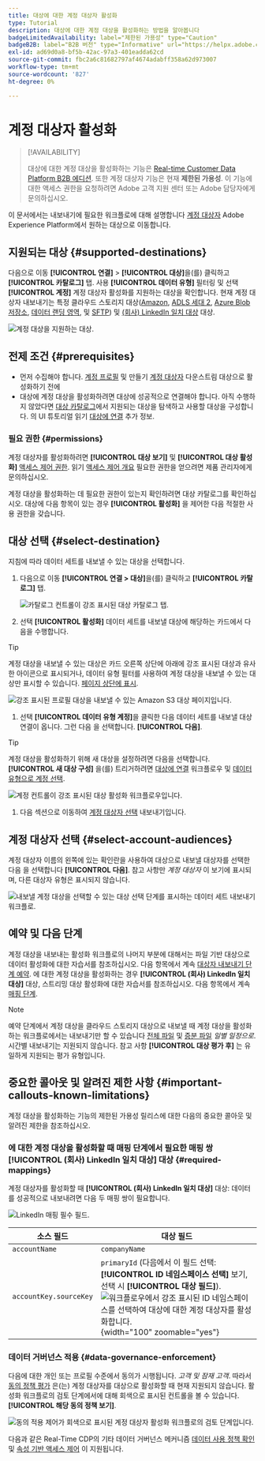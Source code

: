 ```yaml
---
title: 대상에 대한 계정 대상자 활성화
type: Tutorial
description: 대상에 대한 계정 대상을 활성화하는 방법을 알아봅니다
badgeLimitedAvailability: label="제한된 가용성" type="Caution"
badgeB2B: label="B2B 버전" type="Informative" url="https://helpx.adobe.com/legal/product-descriptions/real-time-customer-data-platform-b2b-edition-prime-and-ultimate-packages.html newtab=true"
exl-id: ad69d0a8-bf5b-42ac-97a3-401eadda62cd
source-git-commit: fbc2a6c81682797af4674adabff358a62d973007
workflow-type: tm+mt
source-wordcount: '827'
ht-degree: 0%

---
```


# 계정 대상자 활성화

>[!AVAILABILITY]
>
>대상에 대한 계정 대상을 활성화하는 기능은 [Real-time Customer Data Platform B2B 에디션](../../rtcdp/b2b-overview.md). 또한 계정 대상자 기능은 현재 **제한된 가용성**. 이 기능에 대한 액세스 권한을 요청하려면 Adobe 고객 지원 센터 또는 Adobe 담당자에게 문의하십시오.

이 문서에서는 내보내기에 필요한 워크플로에 대해 설명합니다 [계정 대상자](/help/segmentation/ui/account-audiences.md) Adobe Experience Platform에서 원하는 대상으로 이동합니다.

## 지원되는 대상 {#supported-destinations}

다음으로 이동 **[!UICONTROL 연결]** > **[!UICONTROL 대상]**&#x200B;을(를) 클릭하고 **[!UICONTROL 카탈로그]** 탭. 사용 **[!UICONTROL 데이터 유형]** 필터링 및 선택 **[!UICONTROL 계정]** 계정 대상자 활성화를 지원하는 대상을 확인합니다. 현재 계정 대상자 내보내기는 특정 클라우드 스토리지 대상([Amazon](/help/destinations/catalog/cloud-storage/amazon-s3.md), [ADLS 세대 2](/help/destinations/catalog/cloud-storage/adls-gen2.md), [Azure Blob 저장소](/help/destinations/catalog/cloud-storage/azure-blob.md), [데이터 랜딩 영역](/help/destinations/catalog/cloud-storage/data-landing-zone.md), 및 [SFTP](/help/destinations/catalog/cloud-storage/sftp.md)) 및 [(회사) LinkedIn 일치 대상](/help/destinations/catalog/social/linkedin.md) 대상.

![계정 대상을 지원하는 대상.](/help/destinations/assets/ui/activate-account-audiences/data-types-filter.png)

## 전제 조건 {#prerequisites}

* 먼저 수집해야 합니다. [계정 프로필](/help/rtcdp/accounts/account-profile-overview.md) 및 만들기 [계정 대상자](/help/segmentation/ui/account-audiences.md) 다운스트림 대상으로 활성화하기 전에
* 대상에 계정 대상을 활성화하려면 대상에 성공적으로 연결해야 합니다. 아직 수행하지 않았다면 [대상 카탈로그](../catalog/overview.md)에서 지원되는 대상을 탐색하고 사용할 대상을 구성합니다. 의 UI 튜토리얼 읽기 [대상에 연결](./connect-destination.md) 추가 정보.

### 필요 권한 {#permissions}

계정 대상자를 활성화하려면 **[!UICONTROL 대상 보기]** 및 **[!UICONTROL 대상 활성화]** [액세스 제어 권한](/help/access-control/home.md#permissions). 읽기 [액세스 제어 개요](/help/access-control/ui/overview.md) 필요한 권한을 얻으려면 제품 관리자에게 문의하십시오.

계정 대상을 활성화하는 데 필요한 권한이 있는지 확인하려면 대상 카탈로그를 확인하십시오. 대상에 다음 항목이 있는 경우 **[!UICONTROL 활성화]** 을 제어한 다음 적절한 사용 권한을 갖습니다.

## 대상 선택 {#select-destination}

지침에 따라 데이터 세트를 내보낼 수 있는 대상을 선택합니다.

1. 다음으로 이동 **[!UICONTROL 연결 > 대상]**&#x200B;을(를) 클릭하고 **[!UICONTROL 카탈로그]** 탭.

   ![카탈로그 컨트롤이 강조 표시된 대상 카탈로그 탭.](/help/destinations/assets/ui/export-datasets/catalog-tab.png)

1. 선택 **[!UICONTROL 활성화]** 데이터 세트를 내보낼 대상에 해당하는 카드에서 다음을 수행합니다.

>[!TIP]
>
>계정 대상을 내보낼 수 있는 대상은 카드 오른쪽 상단에 아래에 강조 표시된 대상과 유사한 아이콘으로 표시되거나, 데이터 유형 필터를 사용하여 계정 대상을 내보낼 수 있는 대상만 표시할 수 있습니다. [페이지 상단에 표시](#supported-destinations).

![강조 표시된 프로필 대상을 내보낼 수 있는 Amazon S3 대상 페이지입니다.](/help/destinations/assets/ui/activate-account-audiences/amazon-s3-icon-activate-account-audiences.png)

1. 선택 **[!UICONTROL 데이터 유형 계정]**&#x200B;을 클릭한 다음 데이터 세트를 내보낼 대상 연결이 옵니다. 그런 다음 을 선택합니다. **[!UICONTROL 다음]**.

>[!TIP]
> 
>계정 대상을 활성화하기 위해 새 대상을 설정하려면 다음을 선택합니다. **[!UICONTROL 새 대상 구성]** 을(를) 트리거하려면 [대상에 연결](/help/destinations/ui/connect-destination.md) 워크플로우 및 [데이터 유형으로 계정 선택](/help/destinations/ui/connect-destination.md#segment-activation-or-dataset-exports).

![계정 컨트롤이 강조 표시된 대상 활성화 워크플로우입니다.](/help/destinations/assets/ui/activate-account-audiences/activate-account-audiences-highlighted.png)

1. 다음 섹션으로 이동하여 [계정 대상자 선택](#select-profile-audiences) 내보내기입니다.

## 계정 대상자 선택 {#select-account-audiences}

계정 대상자 이름의 왼쪽에 있는 확인란을 사용하여 대상으로 내보낼 대상자를 선택한 다음 을 선택합니다 **[!UICONTROL 다음]**. 참고 사항만 *계정 대상자* 이 보기에 표시되며, 다른 대상자 유형은 표시되지 않습니다.

![내보낼 계정 대상을 선택할 수 있는 대상 선택 단계를 표시하는 데이터 세트 내보내기 워크플로.](/help/destinations/assets/ui/activate-account-audiences/select-account-audiences.png)

## 예약 및 다음 단계

계정 대상을 내보내는 활성화 워크플로의 나머지 부분에 대해서는 파일 기반 대상으로 데이터 활성화에 대한 자습서를 참조하십시오. 다음 항목에서 계속 [대상자 내보내기 단계 예약](/help/destinations/ui/activate-batch-profile-destinations.md#scheduling). 에 대한 계정 대상을 활성화하는 경우 **[!UICONTROL (회사) LinkedIn 일치 대상]** 대상, 스트리밍 대상 활성화에 대한 자습서를 참조하십시오. 다음 항목에서 계속 [매핑 단계](/help/destinations/ui/activate-segment-streaming-destinations.md#mapping).

>[!NOTE]
>
>예약 단계에서 계정 대상을 클라우드 스토리지 대상으로 내보낼 때 계정 대상을 활성화하는 워크플로에서는 내보내기만 할 수 있습니다 [전체 파일](/help/destinations/ui/activate-batch-profile-destinations.md#export-full-files) 및 [증분 파일](/help/destinations/ui/activate-batch-profile-destinations.md#export-incremental-files) _일별 일정으로_. 시간별 내보내기는 지원되지 않습니다. 참고 사항 **[!UICONTROL 대상 평가 후]** 는 유일하게 지원되는 평가 유형입니다.

## 중요한 콜아웃 및 알려진 제한 사항 {#important-callouts-known-limitations}

계정 대상을 활성화하는 기능의 제한된 가용성 릴리스에 대한 다음의 중요한 콜아웃 및 알려진 제한을 참조하십시오.

### 에 대한 계정 대상을 활성화할 때 매핑 단계에서 필요한 매핑 쌍 **[!UICONTROL (회사) LinkedIn 일치 대상]** 대상 {#required-mappings}

계정 대상자를 활성화할 때 **[!UICONTROL (회사) LinkedIn 일치 대상]** 대상: 데이터를 성공적으로 내보내려면 다음 두 매핑 쌍이 필요합니다.

![LinkedIn 매핑 필수 필드.](/help/destinations/assets/ui/activate-account-audiences/linkedin-mapping-required-fields.png)

| 소스 필드 | 대상 필드 |
|---------|----------|
| `accountName` | `companyName` |
| `accountKey.sourceKey` | `primaryId` (다음에서 이 필드 선택: **[!UICONTROL ID 네임스페이스 선택]** 보기, 선택 시 **[!UICONTROL 대상 필드]**). <br> ![워크플로우에서 강조 표시된 ID 네임스페이스를 선택하여 대상에 대한 계정 대상자를 활성화합니다.](/help/destinations/assets/ui/activate-account-audiences/identity-namespace-highlighted.png "워크플로우에서 강조 표시된 ID 네임스페이스를 선택하여 대상에 대한 계정 대상자를 활성화합니다."){width="100" zoomable="yes"} |

### 데이터 거버넌스 적용 {#data-governance-enforcement}

다음에 대한 개인 또는 프로필 수준에서 동의가 시행됩니다. *고객 및 잠재 고객*. 따라서  [동의 정책 평가](/help/data-governance/enforcement/auto-enforcement.md#consent-policy-evaluation) 은(는) 계정 대상자를 대상으로 활성화할 때 현재 지원되지 않습니다. 활성화 워크플로의 검토 단계에서에 대해 회색으로 표시된 컨트롤을 볼 수 있습니다. **[!UICONTROL 해당 동의 정책 보기]**.

![동의 적용 제어가 회색으로 표시된 계정 대상자 활성화 워크플로의 검토 단계입니다.](/help/destinations/assets/ui/activate-account-audiences/consent-checks-greyed-out.png)

다음과 같은 Real-Time CDP의 기타 데이터 거버넌스 메커니즘 [데이터 사용 정책 확인](/help/data-governance/enforcement/auto-enforcement.md#consent-policy-evaluation) 및 [속성 기반 액세스 제어](/help/destinations/home.md#attribute-based-access) 이 지원됩니다.
